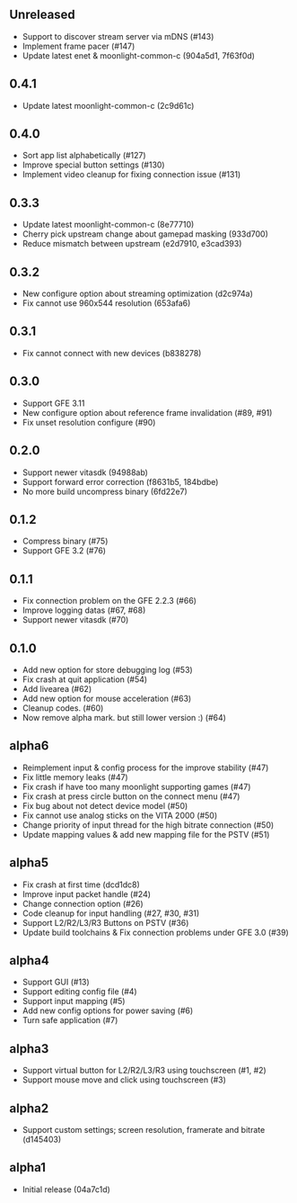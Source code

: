## Unreleased
* Support to discover stream server via mDNS (#143)
* Implement frame pacer (#147)
* Update latest enet & moonlight-common-c (904a5d1, 7f63f0d)

## 0.4.1
* Update latest moonlight-common-c (2c9d61c)

## 0.4.0
* Sort app list alphabetically (#127)
* Improve special button settings (#130)
* Implement video cleanup for fixing connection issue (#131)

## 0.3.3
* Update latest moonlight-common-c (8e77710)
* Cherry pick upstream change about gamepad masking (933d700)
* Reduce mismatch between upstream (e2d7910, e3cad393)

## 0.3.2
* New configure option about streaming optimization (d2c974a)
* Fix cannot use 960x544 resolution (653afa6)

## 0.3.1
* Fix cannot connect with new devices (b838278)

## 0.3.0
* Support GFE 3.11
* New configure option about reference frame invalidation (#89, #91)
* Fix unset resolution configure (#90)

## 0.2.0
* Support newer vitasdk (94988ab)
* Support forward error correction (f8631b5, 184bdbe)
* No more build uncompress binary (6fd22e7)

## 0.1.2
* Compress binary (#75)
* Support GFE 3.2 (#76)

## 0.1.1
* Fix connection problem on the GFE 2.2.3 (#66)
* Improve logging datas (#67, #68)
* Support newer vitasdk (#70)

## 0.1.0
* Add new option for store debugging log (#53)
* Fix crash at quit application (#54)
* Add livearea (#62)
* Add new option for mouse acceleration (#63)
* Cleanup codes. (#60)
* Now remove alpha mark. but still lower version :) (#64)

## alpha6
* Reimplement input & config process for the improve stability (#47)
* Fix little memory leaks (#47)
* Fix crash if have too many moonlight supporting games (#47)
* Fix crash at press circle button on the connect menu (#47)
* Fix bug about not detect device model (#50)
* Fix cannot use analog sticks on the VITA 2000 (#50)
* Change priority of input thread for the high bitrate connection (#50)
* Update mapping values & add new mapping file for the PSTV (#51)

## alpha5
* Fix crash at first time (dcd1dc8)
* Improve input packet handle (#24)
* Change connection option (#26)
* Code cleanup for input handling (#27, #30, #31)
* Support L2/R2/L3/R3 Buttons on PSTV (#36)
* Update build toolchains & Fix connection problems under GFE 3.0 (#39)

## alpha4
* Support GUI (#13)
* Support editing config file (#4)
* Support input mapping (#5)
* Add new config options for power saving (#6)
* Turn safe application (#7)

## alpha3
* Support virtual button for L2/R2/L3/R3 using touchscreen (#1, #2)
* Support mouse move and click using touchscreen (#3)

## alpha2
* Support custom settings; screen resolution, framerate and bitrate (d145403)

## alpha1
* Initial release (04a7c1d)
